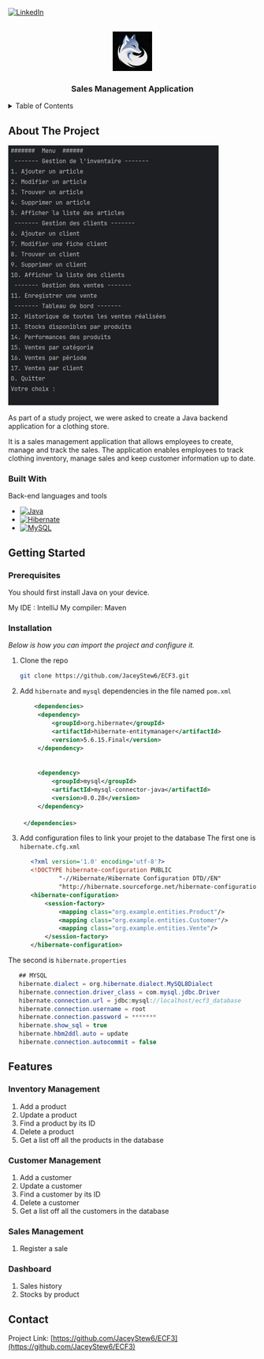<!-- PROJECT SHIELDS -->
[![LinkedIn][linkedin-shield]][linkedin-url]

<!-- PROJECT LOGO -->
<br />
<div align="center">
    <img src="./Logo Polar Fox Games.png" alt="Logo" width="80" height="80">

  <h3 align="center">Sales Management Application</h3>
</div>

<!-- TABLE OF CONTENTS -->
<details>
  <summary>Table of Contents</summary>
  <ol>
    <li>
      <a href="#about-the-project">About The Project</a>
      <ul>
        <li><a href="#built-with">Built With</a></li>
      </ul>
    </li>
    <li>
      <a href="#getting-started">Getting Started</a>
      <ul>
        <li><a href="#installation">Installation</a></li>
      </ul>
    </li>
    <li><a href="#Features">Features</a></li>
    <li><a href="#contact">Contact</a></li>
  </ol>
</details>

<!-- ABOUT THE PROJECT -->
## About The Project

![MainMenu][mainmenu-screenshot]

As part of a study project, we were asked to create a Java backend application for a clothing store.

It is a sales management application that allows employees to create, manage and track the sales. The application enables employees to track clothing inventory, manage sales and keep customer information up to date.

### Built With

Back-end languages and tools

* [![Java][Java]][Java-url]
* [![Hibernate][Hibernate]][Hibernate-url]
* [![MySQL][MySql]][MySQL-url]


## Getting Started

### Prerequisites

You should first install Java on your device.

My IDE : IntelliJ
My compiler: Maven

### Installation

_Below is how you can import the project and configure it._

1. Clone the repo
   ```sh
   git clone https://github.com/JaceyStew6/ECF3.git
   ```

2. Add `hibernate` and `mysql` dependencies in the file named `pom.xml`
   ```xml
       <dependencies>
        <dependency>
            <groupId>org.hibernate</groupId>
            <artifactId>hibernate-entitymanager</artifactId>
            <version>5.6.15.Final</version>
        </dependency>


        <dependency>
            <groupId>mysql</groupId>
            <artifactId>mysql-connector-java</artifactId>
            <version>8.0.28</version>
        </dependency>

    </dependencies>
   ```

3. Add configuration files to link your projet to the database
The first one is `hibernate.cfg.xml`
   ```xml
      <?xml version='1.0' encoding='utf-8'?>
      <!DOCTYPE hibernate-configuration PUBLIC
              "-//Hibernate/Hibernate Configuration DTD//EN"
              "http://hibernate.sourceforge.net/hibernate-configuration-3.0.dtd">
      <hibernate-configuration>
          <session-factory>
              <mapping class="org.example.entities.Product"/>
              <mapping class="org.example.entities.Customer"/>
              <mapping class="org.example.entities.Vente"/>
          </session-factory>
      </hibernate-configuration>
   ```

The second is `hibernate.properties`
   ```java
      ## MYSQL
      hibernate.dialect = org.hibernate.dialect.MySQL8Dialect
      hibernate.connection.driver_class = com.mysql.jdbc.Driver
      hibernate.connection.url = jdbc:mysql://localhost/ecf3_database
      hibernate.connection.username = root
      hibernate.connection.password = *******
      hibernate.show_sql = true
      hibernate.hbm2ddl.auto = update
      hibernate.connection.autocommit = false
   ```

<!-- FEATURES -->
## Features

### Inventory Management
1. Add a product
2. Update a product
3. Find a product by its ID
4. Delete a product
5. Get a list off all the products in the database

### Customer Management
1. Add a customer
2. Update a customer
3. Find a customer by its ID
4. Delete a customer
5. Get a list off all the customers in the database

### Sales Management
1. Register a sale

### Dashboard
1. Sales history
2. Stocks by product

## Contact

Project Link: [https://github.com/JaceyStew6/ECF3](https://github.com/JaceyStew6/ECF3)





<!-- MARKDOWN LINKS & IMAGES -->
[linkedin-shield]: https://img.shields.io/badge/-LinkedIn-black.svg?style=for-the-badge&logo=linkedin&colorB=555
[linkedin-url]: https://www.linkedin.com/in/p-roxane/
[interface-screenshot]: ./Documentation%20projet/Auth-view.png


[mainmenu-screenshot]:./Visuels%20documentation/Menu%20principal.png


<!-- back-end links -->
[Java]: https://img.shields.io/badge/Java-ED8B00?style=for-the-badge&logo=openjdk&logoColor=white
[Java-url]: https://dev.java/learn/getting-started/
[Hibernate]: https://img.shields.io/badge/Hibernate-blue?style=for-the-badge&logo=hibernate
[Hibernate-url]: https://hibernate.org/
[MySql]: https://img.shields.io/badge/MySQL-00000F?style=for-the-badge&logo=mysql&logoColor=white
[MySQL-url]: https://www.mysql.com/fr/